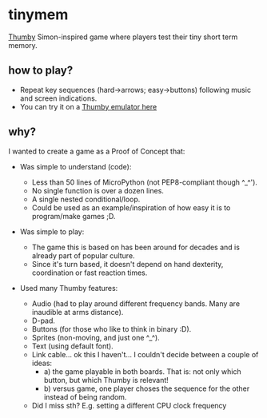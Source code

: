 # tinymem
[Thumby](https://thumby.us/) Simon-inspired game where players test their tiny short term memory.

## how to play?
- Repeat key sequences (hard->arrows; easy->buttons) following music and screen indications.
- You can try it on a [Thumby emulator here](https://code.thumby.us/)

## why?
I wanted to create a game as a Proof of Concept that:

- Was simple to understand (code):
    - Less than 50 lines of MicroPython (not PEP8-compliant though ^_^').
    - No single function is over a dozen lines.
    - A single nested conditional/loop.
    - Could be used as an example/inspiration of how easy it is to program/make games ;D.

- Was simple to play:
    - The game this is based on has been around for decades and is already part of popular culture.
    - Since it's turn based, it doesn't depend on hand dexterity, coordination or fast reaction times.

- Used many Thumby features:
    - Audio (had to play around different frequency bands. Many are inaudible at arms distance).
    - D-pad.
    - Buttons (for those who like to think in binary :D).
    - Sprites (non-moving, and just one ^_^).
    - Text (using default font).
    - Link cable... ok this I haven't... I couldn't decide between a couple of ideas:
        - a) the game playable in both boards. That is: not only which button, but which Thumby is relevant!
        - b) versus game, one player choses the sequence for the other instead of being random.
    - Did I miss sth? E.g. setting a different CPU clock frequency
